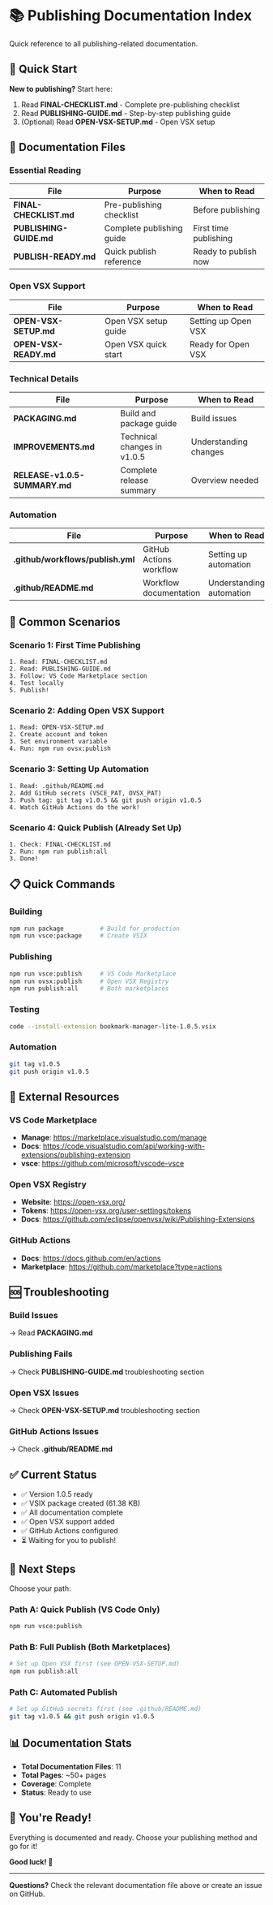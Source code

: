 # 📚 Publishing Documentation Index

Quick reference to all publishing-related documentation.

## 🚀 Quick Start

**New to publishing?** Start here:

1. Read **FINAL-CHECKLIST.md** - Complete pre-publishing checklist
2. Read **PUBLISHING-GUIDE.md** - Step-by-step publishing guide
3. (Optional) Read **OPEN-VSX-SETUP.md** - Open VSX setup

## 📖 Documentation Files

### Essential Reading

| File | Purpose | When to Read |
|------|---------|--------------|
| **FINAL-CHECKLIST.md** | Pre-publishing checklist | Before publishing |
| **PUBLISHING-GUIDE.md** | Complete publishing guide | First time publishing |
| **PUBLISH-READY.md** | Quick publish reference | Ready to publish now |

### Open VSX Support

| File | Purpose | When to Read |
|------|---------|--------------|
| **OPEN-VSX-SETUP.md** | Open VSX setup guide | Setting up Open VSX |
| **OPEN-VSX-READY.md** | Open VSX quick start | Ready for Open VSX |

### Technical Details

| File | Purpose | When to Read |
|------|---------|--------------|
| **PACKAGING.md** | Build and package guide | Build issues |
| **IMPROVEMENTS.md** | Technical changes in v1.0.5 | Understanding changes |
| **RELEASE-v1.0.5-SUMMARY.md** | Complete release summary | Overview needed |

### Automation

| File | Purpose | When to Read |
|------|---------|--------------|
| **.github/workflows/publish.yml** | GitHub Actions workflow | Setting up automation |
| **.github/README.md** | Workflow documentation | Understanding automation |

## 🎯 Common Scenarios

### Scenario 1: First Time Publishing

```
1. Read: FINAL-CHECKLIST.md
2. Read: PUBLISHING-GUIDE.md
3. Follow: VS Code Marketplace section
4. Test locally
5. Publish!
```

### Scenario 2: Adding Open VSX Support

```
1. Read: OPEN-VSX-SETUP.md
2. Create account and token
3. Set environment variable
4. Run: npm run ovsx:publish
```

### Scenario 3: Setting Up Automation

```
1. Read: .github/README.md
2. Add GitHub secrets (VSCE_PAT, OVSX_PAT)
3. Push tag: git tag v1.0.5 && git push origin v1.0.5
4. Watch GitHub Actions do the work!
```

### Scenario 4: Quick Publish (Already Set Up)

```
1. Check: FINAL-CHECKLIST.md
2. Run: npm run publish:all
3. Done!
```

## 📋 Quick Commands

### Building
```bash
npm run package          # Build for production
npm run vsce:package     # Create VSIX
```

### Publishing
```bash
npm run vsce:publish     # VS Code Marketplace
npm run ovsx:publish     # Open VSX Registry
npm run publish:all      # Both marketplaces
```

### Testing
```bash
code --install-extension bookmark-manager-lite-1.0.5.vsix
```

### Automation
```bash
git tag v1.0.5
git push origin v1.0.5
```

## 🔗 External Resources

### VS Code Marketplace
- **Manage**: https://marketplace.visualstudio.com/manage
- **Docs**: https://code.visualstudio.com/api/working-with-extensions/publishing-extension
- **vsce**: https://github.com/microsoft/vscode-vsce

### Open VSX Registry
- **Website**: https://open-vsx.org/
- **Tokens**: https://open-vsx.org/user-settings/tokens
- **Docs**: https://github.com/eclipse/openvsx/wiki/Publishing-Extensions

### GitHub Actions
- **Docs**: https://docs.github.com/en/actions
- **Marketplace**: https://github.com/marketplace?type=actions

## 🆘 Troubleshooting

### Build Issues
→ Read **PACKAGING.md**

### Publishing Fails
→ Check **PUBLISHING-GUIDE.md** troubleshooting section

### Open VSX Issues
→ Check **OPEN-VSX-SETUP.md** troubleshooting section

### GitHub Actions Issues
→ Check **.github/README.md**

## ✅ Current Status

- ✅ Version 1.0.5 ready
- ✅ VSIX package created (61.38 KB)
- ✅ All documentation complete
- ✅ Open VSX support added
- ✅ GitHub Actions configured
- ⏳ Waiting for you to publish!

## 🎯 Next Steps

Choose your path:

### Path A: Quick Publish (VS Code Only)
```bash
npm run vsce:publish
```

### Path B: Full Publish (Both Marketplaces)
```bash
# Set up Open VSX first (see OPEN-VSX-SETUP.md)
npm run publish:all
```

### Path C: Automated Publish
```bash
# Set up GitHub secrets first (see .github/README.md)
git tag v1.0.5 && git push origin v1.0.5
```

## 📊 Documentation Stats

- **Total Documentation Files**: 11
- **Total Pages**: ~50+ pages
- **Coverage**: Complete
- **Status**: Ready to use

## 🎉 You're Ready!

Everything is documented and ready. Choose your publishing method and go for it!

**Good luck! 🚀**

---

**Questions?** Check the relevant documentation file above or create an issue on GitHub.
